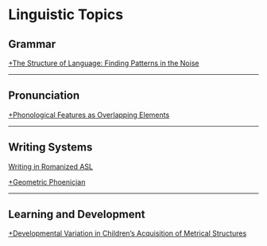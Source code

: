 # Linguistic Topics

<!-- [+The Problem of an International Language](https://www.duolingo.com/comment/3890570) -->

<!--<a href="http://vokation.com/2009/01/my-view-of-language.html" target="_blank">My View of Language</a>-->

<!--<a href="http://vokation.com/2008/05/working-glossary-of-linguistics.html" target="_blank">A Working Glossary of Linguistics</a>-->

<!--<a href="http://vokation.com/2008/11/quotable-bickerton.html" target="_blank">The Quotable Bickerton</a>-->

<!--<a href="http://vokation.com/2009/08/awesome-keyboard-layout.html" target="_blank">Awesome Keyboard Layout</a>-->

<!-- --- -->

## Grammar

[+The Structure of Language: Finding Patterns in the Noise](https://slideplayer.com/slide/9604402/)

---

## Pronunciation

[+Phonological Features as Overlapping Elements](https://www.khanacademy.org/computer-programming/phonological-features-as-overlapping-elements/6163632156573696)

---

## Writing Systems

[Writing in Romanized ASL](/rasl)

[+Geometric Phoenician](https://codepen.io/cliffjones/pen/QWKGgQO)

---

## Learning and Development

[+Developmental Variation in Children’s Acquisition of Metrical Structures](https://lscmontgomerycac.com/wp-content/uploads/2012/01/developmentalvariation_cliffjones.pdf)

<!--<a href="http://vokation.com/2008/08/learning-to-communicate-part-1.html" target="_blank">Learning to Communicate</a> (<a href="http://vokation.com/2008/09/learning-to-communicate-part-2.html" target="_blank">Part 2</a>, <a href="http://vokation.com/2008/09/learning-to-communicate-part-3.html" target="_blank">Part 3</a>)-->

<!--<a href="http://vokation.com/2009/01/meis-too-words.html" target="_blank">Mei’s &ldquo;Too&rdquo; Words</a>-->

<!--<a href="http://vokation.com/2009/01/meis-early-language.html" target="_blank">Mei’s Early Language</a>-->
